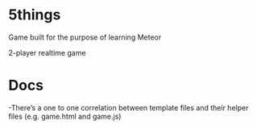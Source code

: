 5things
=======

Game built for the purpose of learning Meteor

2-player realtime game

Docs
====
-There’s a one to one correlation between template files and their helper files (e.g. game.html and game.js)

